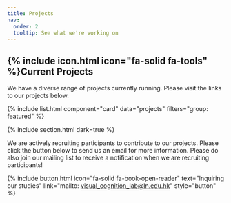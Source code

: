 ```yaml
---
title: Projects
nav:
  order: 2
  tooltip: See what we're working on
---
```


## {% include icon.html icon="fa-solid fa-tools" %}Current Projects

We have a diverse range of projects currently running. Please visit the links to our projects below.  

{% include list.html component="card" data="projects" filters="group: featured" %}

{% include section.html dark=true %}

We are actively recruiting participants to contribute to our projects. Please click the button below to send us an email for more information. Please do also join our mailing list to receive a notification when we are recruiting participants! 

{%
  include button.html
  icon="fa-solid fa-book-open-reader"
  text="Inquiring our studies"
  link="mailto: visual_cognition_lab@ln.edu.hk"
  style="button"
%}